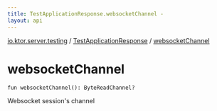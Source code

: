 ```yaml
---
title: TestApplicationResponse.websocketChannel - 
layout: api
---
```


<div class='api-docs-breadcrumbs'><a href="../index.html">io.ktor.server.testing</a> / <a href="index.html">TestApplicationResponse</a> / <a href="./websocket-channel.html">websocketChannel</a></div>

# websocketChannel

<div class="signature"><code><span class="keyword">fun </span><span class="identifier">websocketChannel</span><span class="symbol">(</span><span class="symbol">)</span><span class="symbol">: </span><span class="identifier">ByteReadChannel</span><span class="symbol">?</span></code></div>

Websocket session's channel

